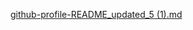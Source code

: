 [github-profile-README_updated_5 (1).md](https://github.com/user-attachments/files/20035862/github-profile-README_updated_5.1.md)

